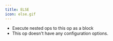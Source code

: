```yaml
---
title: ELSE
icon: else.gif
---
```

* Execute nested ops to this op as a block
* This op doesn't have any configuration options.

